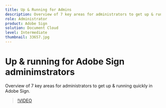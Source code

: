 ```yaml
---
title: Up & Running for Admins
description: Overview of 7 key areas for administrators to get up & running quickly in Adobe Sign
role: Administrator
product: Adobe Sign
solution: Document Cloud
level: Intermediate
thumbnail: 33657.jpg
---
```


# Up & running for Adobe Sign adminimstrators

Overview of 7 key areas for administrators to get up & running quickly in Adobe Sign.

>[!VIDEO](https://video.tv.adobe.com/v/33657?hidetitle=true)
